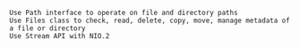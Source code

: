
    Use Path interface to operate on file and directory paths
    Use Files class to check, read, delete, copy, move, manage metadata of a file or directory
    Use Stream API with NIO.2
